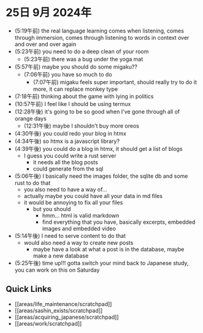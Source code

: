 # 25日 9月 2024年
- (5:19午前) the real language learning comes when listening, comes through immersion, comes through listening to words in context over and over and over again
- (5:23午前) you need to do a deep clean of your room
  - (5:23午前) there was a bug under the yoga mat
- (5:57午前) maybe you should do some migaku??
  - (7:06午前) you have so much to do
    - (7:07午前) migaku feels super important, should really try to do it more, it can replace monkey type
- (7:18午前) thinking about the game with lying in politics
- (10:57午前) I feel like I should be using termux
- (12:28午後) it's going to be so good when I've gone through all of orange days
  - (12:31午後) maybe I shouldn't buy more oreos
- (4:30午後) you could redo your blog in htmx
- (4:34午後) so htmx is a javascript library?
- (4:39午後) you could do a blog in htmx, it should get a list of blogs 
  - I guess you could write a rust server
    - it needs all the blog posts
    - could generate from the sql
- (5:06午後) I basically need the images folder, the sqlite db and some rust to do that
  - you also need to have a way of...
  - actually maybe you could have all your data in md files
  - it would be annoying to fix all your files
    - but you should
      - hmm... html is valid markdown
      - find everything that you have, basically excerpts, embedded images and embedded video
- (5:14午後) I need to serve content to do that
  - would also need a way to create new posts
    - maybe have a look at what a post is in the database, maybe make a new database
- (5:25午後) time up!!! gotta switch your mind back to Japanese study, you can work on this on Saturday


















## Quick Links
- [[areas/life_maintenance/scratchpad]]
- [[areas/sashin_exists/scratchpad]]
- [[areas/acquiring_japanese/scratchpad]]
- [[areas/work/scratchpad]]

